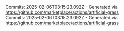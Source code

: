 Commits: 2025-02-06T03:15:23.092Z - Generated via https://github.com/marketplace/actions/artificial-grass
<br>
Commits: 2025-02-06T03:15:23.092Z - Generated via https://github.com/marketplace/actions/artificial-grass
<br>
